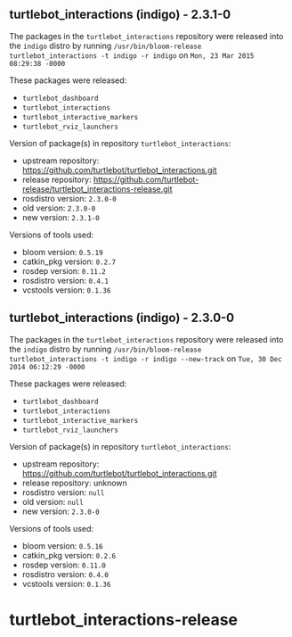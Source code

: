 ## turtlebot_interactions (indigo) - 2.3.1-0

The packages in the `turtlebot_interactions` repository were released into the `indigo` distro by running `/usr/bin/bloom-release turtlebot_interactions -t indigo -r indigo` on `Mon, 23 Mar 2015 08:29:38 -0000`

These packages were released:
- `turtlebot_dashboard`
- `turtlebot_interactions`
- `turtlebot_interactive_markers`
- `turtlebot_rviz_launchers`

Version of package(s) in repository `turtlebot_interactions`:
- upstream repository: https://github.com/turtlebot/turtlebot_interactions.git
- release repository: https://github.com/turtlebot-release/turtlebot_interactions-release.git
- rosdistro version: `2.3.0-0`
- old version: `2.3.0-0`
- new version: `2.3.1-0`

Versions of tools used:
- bloom version: `0.5.19`
- catkin_pkg version: `0.2.7`
- rosdep version: `0.11.2`
- rosdistro version: `0.4.1`
- vcstools version: `0.1.36`


## turtlebot_interactions (indigo) - 2.3.0-0

The packages in the `turtlebot_interactions` repository were released into the `indigo` distro by running `/usr/bin/bloom-release turtlebot_interactions -t indigo -r indigo --new-track` on `Tue, 30 Dec 2014 06:12:29 -0000`

These packages were released:
- `turtlebot_dashboard`
- `turtlebot_interactions`
- `turtlebot_interactive_markers`
- `turtlebot_rviz_launchers`

Version of package(s) in repository `turtlebot_interactions`:
- upstream repository: https://github.com/turtlebot/turtlebot_interactions.git
- release repository: unknown
- rosdistro version: `null`
- old version: `null`
- new version: `2.3.0-0`

Versions of tools used:
- bloom version: `0.5.16`
- catkin_pkg version: `0.2.6`
- rosdep version: `0.11.0`
- rosdistro version: `0.4.0`
- vcstools version: `0.1.36`


turtlebot_interactions-release
==============================
